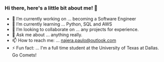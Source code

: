 ### Hi there, here's a little bit about me! 👋



- 🔭 I’m currently working on ... becoming a Software Engineer
- 🌱 I’m currently learning ... Python, SQL and AWS 
- 👯 I’m looking to collaborate on ... any projects for experience.
- 💬 Ask me about ... anything really.
- 📫 How to reach me: ... najera.paulo@outlook.com
- ⚡ Fun fact: ... I'm a full time student at the University of Texas at Dallas. Go Comets!
